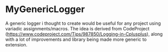 # MyGenericLogger
A generic logger i thought to create would be useful for any project using variadic assignments/macros. The idea is derived from CodeProject (https://www.codeproject.com/Tips/987850/Logging-in-Cplusplus), along with a lot of improvements and library being made more generic to extension. 
